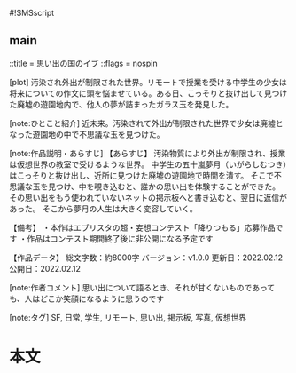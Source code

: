 #!SMSscript

## main

::title = 思い出の国のイブ
::flags = nospin

[plot]
汚染され外出が制限された世界。リモートで授業を受ける中学生の少女は将来についての作文に頭を悩ませている。ある日、こっそりと抜け出して見つけた廃墟の遊園地内で、他人の夢が詰まったガラス玉を発見した。

[note:ひとこと紹介]
近未来。汚染されて外出が制限された世界で少女は廃墟となった遊園地の中で不思議な玉を見つけた。

[note:作品説明・あらすじ]
【あらすじ】
汚染物質により外出が制限され、授業は仮想世界の教室で受けるような世界。
中学生の五十嵐夢月（いがらしむつき）はこっそりと抜け出し、近所に見つけた廃墟の遊園地で時間を潰す。
そこで不思議な玉を見つけ、中を覗き込むと、誰かの思い出を体験することができた。
その思い出をもう使われていないネットの掲示板へと書き込むと、翌日に返信があった。
そこから夢月の人生は大きく変容していく。

【備考】
・本作はエブリスタの超・妄想コンテスト「降りつもる」応募作品です
・作品はコンテスト期間終了後に非公開になる予定です

【作品データ】
総文字数：約8000字
バージョン：v1.0.0
更新日：2022.02.12
公開日：2022.02.12

[note:作者コメント]
思い出について語るとき、それが甘くないものであっても、人はどこか笑顔になるように思うのです

[note:タグ]
SF, 日常, 学生, リモート, 思い出, 掲示板, 写真, 仮想世界

# 本文

<ep1>
<ep2>
<ep3>

